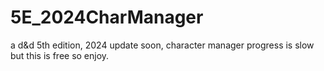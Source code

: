 # 5E_2024CharManager
a d&amp;d 5th edition, 2024 update soon, character manager
progress is slow but this is free so enjoy.
